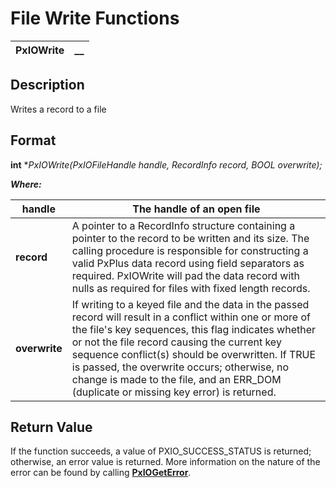 # File Write Functions 

**PxIOWrite** |  **__**  
---|---  
  
## Description

Writes a record to a file

## Format

**int** **PxIOWrite(PxIOFileHandle handle, RecordInfo *record, BOOL overwrite);**

**_Where:_**

**handle** |  The handle of an open file  
---|---  
**record** |  A pointer to a RecordInfo structure containing a pointer to the record to be written and its size. The calling procedure is responsible for constructing a valid PxPlus data record using field separators as required. PxIOWrite will pad the data record with nulls as required for files with fixed length records.  
**overwrite** |  If writing to a keyed file and the data in the passed record will result in a conflict within one or more of the file's key sequences, this flag indicates whether or not the file record causing the current key sequence conflict(s) should be overwritten. If TRUE is passed, the overwrite occurs; otherwise, no change is made to the file, and an ERR_DOM (duplicate or missing key error) is returned.  
  
## Return Value

If the function succeeds, a value of PXIO_SUCCESS_STATUS is returned; otherwise, an error value is returned. More information on the nature of the error can be found by calling **[PxIOGetError](../Error%20Functions/PxIOGetError.md)**.
